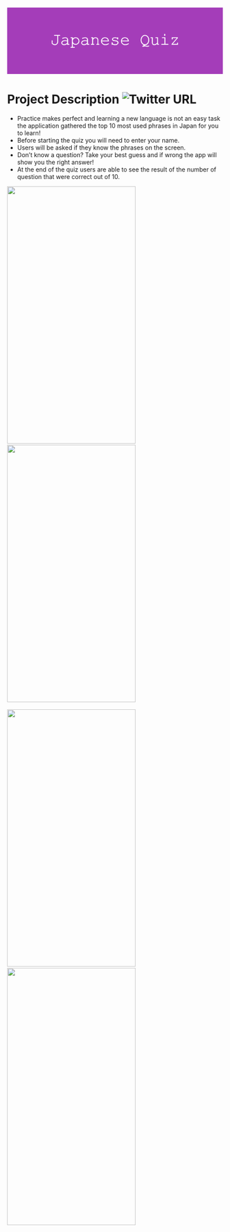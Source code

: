 ![](https://github.com/196Sebastian/japanese-quiz/blob/main/Japanese_Quiz.png) 

# Project Description ![Twitter URL](https://img.shields.io/twitter/url?style=social&url=https%3A%2F%2Ftwitter.com%2F196Sebastian)
- Practice makes perfect and learning a new language is not an easy task the application gathered the top 10 most used phrases in Japan for you to learn!
- Before starting the quiz you will need to enter your name.
- Users will be asked if they know the phrases on the screen.
- Don’t know a question? Take your best guess and if wrong the app will show you the right answer! 
- At the end of the quiz users are able to see the result of the number of question that were correct out of 10.

<img src="https://user-images.githubusercontent.com/87108242/152809125-5cec312a-dea2-4338-98b6-f30bafb41523.PNG" width="300" height="600"><img src="https://user-images.githubusercontent.com/87108242/152809129-f7c451ef-5c7f-4124-ad3d-8e7f4f0a3de5.PNG" width="300" height="600">

<img src="https://user-images.githubusercontent.com/87108242/152809131-e4c2fff6-68f7-4951-b502-b44f1fb2e1ef.PNG" width="300" height="600"><img src="https://user-images.githubusercontent.com/87108242/152809132-33baffff-13eb-4602-abb7-a7d3237bfb44.PNG" width="300" height="600">
